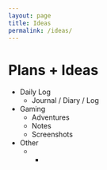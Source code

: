 ```yaml
---
layout: page
title: Ideas
permalink: /ideas/
---
```


# Plans + Ideas

+ Daily Log
	+ Journal / Diary / Log
+ Gaming
	+ Adventures
	+ Notes
	+ Screenshots
+ Other
	+ -
